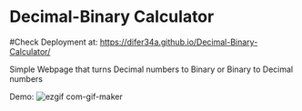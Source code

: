 # Decimal-Binary Calculator

#Check Deployment at: https://difer34a.github.io/Decimal-Binary-Calculator/

Simple Webpage that turns Decimal numbers to Binary or
Binary to Decimal numbers

Demo:
![ezgif com-gif-maker](https://user-images.githubusercontent.com/82135722/178155409-d4b4dd6c-f6ca-4f63-ada3-c40075014ced.gif)
